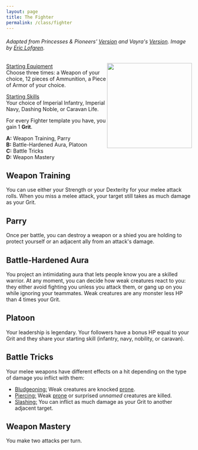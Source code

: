 ```yaml
---
layout: page
title: The Fighter
permalink: /class/fighter
---
```


###### Adapted from Princesses & Pioneers’ [Version](https://princesses-and-pioneers.tumblr.com/post/183755011838/fighter) and Vayra's [Version](https://madqueenscourt.blogspot.com/search?q=fighter). Image by [Eric Lofgren](https://www.dmsguild.com/product/124760/Eric-Lofgren-Presents-Female-Human-Fighter).

<img align="right" width=230px src="http://www.misfit-studios.com/img/EricLofgren_female_human_fighteronline.jpg">

<ins>Starting Equipment</ins><br>
Choose three times: a Weapon of your choice, 12 pieces of Ammunition, a Piece of Armor of your choice.

<ins>Starting Skills</ins><br>
Your choice of Imperial Infantry, Imperial Navy, Dashing Noble, or Caravan Life.

For every Fighter template you have, you gain 1 **Grit**.

**A:** Weapon Training, Parry <br>
**B:** Battle-Hardened Aura, Platoon <br>
**C:** Battle Tricks <br>
**D:** Weapon Mastery <br>

## Weapon Training
You can use either your Strength or your Dexterity for your melee attack rolls. When you miss a melee attack, your target still takes as much damage as your Grit.

## Parry
Once per battle, you can destroy a weapon or a shied you are holding to protect yourself or an adjacent ally from an attack's damage. 

## Battle-Hardened Aura
You project an intimidating aura that lets people know you are a skilled warrior. At any moment, you can decide how weak creatures react to you: they either avoid fighting you unless you attack them, or gang up on you while ignoring your teammates. Weak creatures are any monster less HP than 4 times your Grit.

## Platoon
Your leadership is legendary. Your followers have a bonus HP equal to your Grit and they share your starting skill (infantry, navy, nobility, or caravan).

## Battle Tricks
Your melee weapons have different effects on a hit depending on the type of damage you inflict with them:
- <ins>Bludgeoning:</ins> Weak creatures are knocked [prone](/2020/11/10/extra-rules/#conditions).
- <ins>Piercing:</ins> Weak [prone](/2020/11/10/extra-rules/#conditions) or surprised _unnamed_ creatures are killed.
- <ins>Slashing:</ins> You can inflict as much damage as your Grit to another adjacent target.

## Weapon Mastery
You make two attacks per turn.
